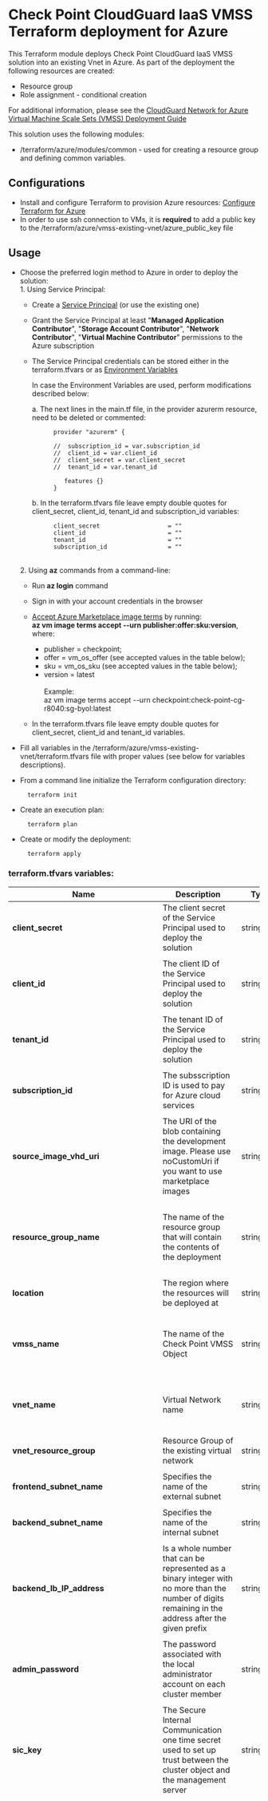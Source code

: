 # Check Point CloudGuard IaaS VMSS Terraform deployment for Azure

This Terraform module deploys Check Point CloudGuard IaaS VMSS solution into an existing Vnet in Azure.
As part of the deployment the following resources are created:
- Resource group
- Role assignment - conditional creation


For additional information,
please see the [CloudGuard Network for Azure Virtual Machine Scale Sets (VMSS) Deployment Guide](https://sc1.checkpoint.com/documents/IaaS/WebAdminGuides/EN/CP_VMSS_for_Azure/Default.htm) 

This solution uses the following modules:
- /terraform/azure/modules/common - used for creating a resource group and defining common variables.


## Configurations
- Install and configure Terraform to provision Azure resources: [Configure Terraform for Azure](https://docs.microsoft.com/en-us/azure/virtual-machines/linux/terraform-install-configure)
- In order to use ssh connection to VMs, it is **required** to add a public key to the /terraform/azure/vmss-existing-vnet/azure_public_key file

## Usage
- Choose the preferred login method to Azure in order to deploy the solution:
    <br>1. Using Service Principal:
    - Create a [Service Principal](https://docs.microsoft.com/en-us/azure/active-directory/develop/howto-create-service-principal-portal) (or use the existing one) 
    - Grant the Service Principal at least "**Managed Application Contributor**", "**Storage Account Contributor**", "**Network Contributor**", "**Virtual Machine Contributor**" permissions to the Azure subscription<br>
    - The Service Principal credentials can be stored either in the terraform.tfvars or as [Environment Variables](https://www.terraform.io/docs/providers/azuread/guides/service_principal_client_secret.html)<br>
    
      In case the Environment Variables are used, perform modifications described below:<br>
      
       a. The next lines in the main.tf file, in the provider azurerm resource,  need to be deleted or commented:
            
                provider "azurerm" {
                
                //  subscription_id = var.subscription_id
                //  client_id = var.client_id
                //  client_secret = var.client_secret
                //  tenant_id = var.tenant_id
                
                   features {}
                }
            
        b. In the terraform.tfvars file leave empty double quotes for client_secret, client_id, tenant_id and subscription_id variables:
        
                client_secret                   = ""
                client_id                       = ""
                tenant_id                       = ""
                subscription_id                 = "" 
        
    <br>2. Using **az** commands from a command-line:
    - Run  **az login** command 
    - Sign in with your account credentials in the browser
    - [Accept Azure Marketplace image terms](https://docs.microsoft.com/en-us/cli/azure/vm/image/terms?view=azure-cli-latest) by running:
     <br>**az vm image terms accept --urn publisher:offer:sku:version**, where:
        - publisher = checkpoint;
        - offer = vm_os_offer (see accepted values in the table below);
        - sku = vm_os_sku (see accepted values in the table below);
        - version = latest<br/>
    <br>Example:<br>
    az vm image terms accept --urn checkpoint:check-point-cg-r8040:sg-byol:latest
    
    - In the terraform.tfvars file leave empty double quotes for client_secret, client_id and tenant_id variables. 
 
- Fill all variables in the /terraform/azure/vmss-existing-vnet/terraform.tfvars file with proper values (see below for variables descriptions).
- From a command line initialize the Terraform configuration directory:

        terraform init
- Create an execution plan:
 
        terraform plan
- Create or modify the deployment:
 
        terraform apply

### terraform.tfvars variables:
 | Name          | Description                                                                                                                                                                                               | Type          | Allowed values | Default | 
 | ------------- |-----------------------------------------------------------------------------------------------------------------------------------------------------------------------------------------------------------| ------------- | -------------  | -------------  |
 | **client_secret** | The client secret of the Service Principal used to deploy the solution                                                                                                                                    | string | | n/a
 |  |                                                                                                                                                                                                           |  |  |  |
 | **client_id** | The client ID of the Service Principal used to deploy the solution                                                                                                                                        | string | | n/a
 |  |                                                                                                                                                                                                           |  |  |  |
 | **tenant_id** | The tenant ID of the Service Principal used to deploy the solution                                                                                                                                        | string | | n/a
 |  |                                                                                                                                                                                                           |  |  |  |
 | **subscription_id** | The subsscription ID is used to pay for Azure cloud services                                                                                                                                              | string | | n/a
 |  |                                                                                                                                                                                                           |  |  |  |
 | **source_image_vhd_uri** | The URI of the blob containing the development image. Please use noCustomUri if you want to use marketplace images                                                                                        | string | | "noCustomUri" 
 |  |                                                                                                                                                                                                           |  |  |  |
 | **resource_group_name** | The name of the resource group that will contain the contents of the deployment                                                                                                                           | string | Resource group names only allow alphanumeric characters, periods, underscores, hyphens and parenthesis and cannot end in a period <br />Note: Resource group name must not contain reserved words based on: sk40179| n/a
 |  |                                                                                                                                                                                                           |  |  |  |
 | **location** | The region where the resources will be deployed at                                                                                                                                                        | string | The full list of Azure regions can be found at https://azure.microsoft.com/regions | n/a
 |  |                                                                                                                                                                                                           |  |  |  |
 | **vmss_name** | The name of the Check Point VMSS Object                                                                                                                                                                   | string | Only alphanumeric characters are allowed, and the name must be 1-30 characters long<br />Note: vmss_name name must not contain reserved words based on: sk40179  | n/a
 |  |                                                                                                                                                                                                           |  |  |  |
 | **vnet_name** | Virtual Network name                                                                                                                                                                                      | string | The name must begin with a letter or number, end with a letter, number or underscore, and may contain only letters, numbers, underscores, periods, or hyphens | n/a
 |  |                                                                                                                                                                                                           |  |  |  |
 | **vnet_resource_group** | Resource Group of the existing virtual network                                                                                                                                                            | string | The exact name of the existing vnet's resource group | n/a
 |  |                                                                                                                                                                                                           |  |  |  |
 | **frontend_subnet_name** | Specifies the name of the external subnet                                                                                                                                                                 | string | The exact name of the existing external subnet | n/a
 |  |                                                                                                                                                                                                           |  |  |  |
 | **backend_subnet_name** | Specifies the name of the internal subnet                                                                                                                                                                 | string | The exact name of the existing internal subnet | n/a
 |  |                                                                                                                                                                                                           |  |  |  |
 | **backend_lb_IP_address** | Is a whole number that can be represented as a binary integer with no more than the number of digits remaining in the address after the given prefix                                                      | string | Starting from 5-th IP address in a subnet. For example: subnet - 10.0.1.0/24, backend_lb_IP_address = 4 , the LB IP is 10.0.1.4 | n/a
 |  |                                                                                                                                                                                                           |  |  |  |
 | **admin_password** | The password associated with the local administrator account on each cluster member                                                                                                                       | string | Password must have 3 of the following: 1 lower case character, 1 upper case character, 1 number, and 1 special character | n/a
 |  |                                                                                                                                                                                                           |  |  |  |
 | **sic_key** | The Secure Internal Communication one time secret used to set up trust between the cluster object and the management server                                                                               | string | Only alphanumeric characters are allowed, and the value must be 12-30 characters long | n/a
 |  |                                                                                                                                                                                                           |  |  |  |
 | **vm_size** | Specifies the size of Virtual Machine                                                                                                                                                                     | string | "Standard_DS2_v2", "Standard_DS3_v2", "Standard_DS4_v2", "Standard_DS5_v2", "Standard_F2s", "Standard_F4s", "Standard_F8s", "Standard_F16s", "Standard_D4s_v3", "Standard_D8s_v3", "Standard_D16s_v3", "Standard_D32s_v3", "Standard_D64s_v3", "Standard_E4s_v3", "Standard_E8s_v3", "Standard_E16s_v3", "Standard_E20s_v3", "Standard_E32s_v3", "Standard_E64s_v3", "Standard_E64is_v3", "Standard_F4s_v2", "Standard_F8s_v2", "Standard_F16s_v2", "Standard_F32s_v2", "Standard_F64s_v2", "Standard_M8ms", "Standard_M16ms", "Standard_M32ms", "Standard_M64ms", "Standard_M64s", "Standard_D2_v2", "Standard_D3_v2", "Standard_D4_v2", "Standard_D5_v2", "Standard_D11_v2", "Standard_D12_v2", "Standard_D13_v2", "Standard_D14_v2", "Standard_D15_v2", "Standard_F2", "Standard_F4", "Standard_F8", "Standard_F16", "Standard_D4_v3", "Standard_D8_v3", "Standard_D16_v3", "Standard_D32_v3", "Standard_D64_v3", "Standard_E4_v3", "Standard_E8_v3", "Standard_E16_v3", "Standard_E20_v3", "Standard_E32_v3", "Standard_E64_v3", "Standard_E64i_v3", "Standard_DS11_v2", "Standard_DS12_v2", "Standard_DS13_v2", "Standard_DS14_v2", "Standard_DS15_v2", "Standard_D2_v5", "Standard_D4_v5", "Standard_D8_v5", "Standard_D16_v5","Standard_D32_v5", "Standard_D2s_v5", "Standard_D4s_v5", "Standard_D8s_v5", "Standard_D16s_v5", "Standard_D2d_v5", "Standard_D4d_v5", "Standard_D8d_v5", "Standard_D16d_v5", "Standard_D32d_v5", "Standard_D2ds_v5", "Standard_D4ds_v5", "Standard_D8ds_v5", "Standard_D16ds_v5", "Standard_D32ds_v5" | n/a
 |  |                                                                                                                                                                                                           |  |  |  |
 | **disk_size** | Storage data disk size size(GB) must be 100 for versions R81.20 and below                                                                                                                                 | string | A number in the range 100 - 3995 (GB) | 100
 |  |                                                                                                                                                                                                           |  |  |  |
 | **vm_os_sku** | A sku of the image to be deployed                                                                                                                                                                         | string |  "sg-byol" - BYOL license; <br/>"sg-ngtp" - NGTP PAYG license; <br/>"sg-ngtx" - NGTX PAYG license; | n/a
 |  |                                                                                                                                                                                                           |  |  |  |
 | **vm_os_offer** | The name of the image offer to be deployed                                                                                                                                                                | string | "check-point-cg-r8040"; <br/>"check-point-cg-r81"; <br/>"check-point-cg-r8110"; <br/>"check-point-cg-r8120"; | n/a
 |  |                                                                                                                                                                                                           |  |  |  |
 | **os_version** | GAIA OS version                                                                                                                                                                                           | string | "R8040"; <br/>"R81"; <br/>"R8110"; <br/>"R8120"; | n/a
 |  |                                                                                                                                                                                                           |  |  |  |
 | **bootstrap_script** | An optional script to run on the initial boot                                                                                                                                                             | string | Bootstrap script example: <br/>"touch /home/admin/bootstrap.txt; echo 'hello_world' > /home/admin/bootstrap.txt" <br/>The script will create bootstrap.txt file in the /home/admin/ and add 'hello word' string into it | n/a
 |  |                                                                                                                                                                                                           |  |  |  |
 | **allow_upload_download** | Automatically download Blade Contracts and other important data. Improve product experience by sending data to Check Point                                                                                | boolean | true; <br/>false; | n/a
 |  |                                                                                                                                                                                                           |  |  |  |
 | **authentication_type** | Specifies whether a password authentication or SSH Public Key authentication should be used                                                                                                               | string | "Password"; <br/>"SSH Public Key"; | n/a
 |  |                                                                                                                                                                                                           |  |  |  |
 | **availability_zones_num** | A list of a single item of the Availability Zone which the Virtual Machine should be allocated in                                                                                                         | string | "centralus", "eastus2", "francecentral", "northeurope", "southeastasia", "westeurope", "westus2", "eastus", "uksouth" | n/a
 |  |                                                                                                                                                                                                           |  |  |  |
 | **minimum_number_of_vm_instances** | The minimum number of VMSS instances for this resource                                                                                                                                                    | number | Valid values are in the range 0 - 10 | n/a
 |  |                                                                                                                                                                                                           |  |  |  |
 | **maximum_number_of_vm_instances** | The maximum number of VMSS instances for this resource                                                                                                                                                    | number | Valid values are in the range 0 - 10 | n/a
 |  |                                                                                                                                                                                                           |  |  |  |
 | **management_name** | The name of the management server as it appears in the configuration file                                                                                                                                 | string | Field cannot be empty. Only alphanumeric characters or '_'/'-' are allowed, and the name must be 1-30 characters long | n/a
 |  |                                                                                                                                                                                                           |  |  |  |
 | **management_IP** | The IP address used to manage the VMSS instances                                                                                                                                                          | string | A valid IP address | n/a
 |  |                                                                                                                                                                                                           |  |  |  |
 | **management_interface** | Management option for the Gateways in the VMSS                                                                                                                                                            | string | "eth0-public" - Manages the GWs using their external NIC's public IP address; <br/> "eth0-private" -Manages the GWs using their external NIC's private IP address; <br/>"eth1-private" - Manages the GWs using their internal NIC's private IP address | "eth1-private"
 |  |                                                                                                                                                                                                           |  |  |  |
 | **configuration_template_name** | The configuration template name as it appears in the configuration file                                                                                                                                   | string | Field cannot be empty. Only alphanumeric characters or '_'/'-' are allowed, and the name must be 1-30 characters long | n/a
 |  |                                                                                                                                                                                                           |  |  |  |
 | **frontend_load_distribution** | The load balancing distribution method for the External Load Balancer                                                                                                                                     | string | "Default" - None(5-tuple); <br/>"SourceIP" - ClientIP(2-tuple); <br/>"SourceIPProtocol" - ClientIP and protocol(3-tuple) | n/a
 |  |                                                                                                                                                                                                           |  |  |  |
 | **backend_load_distribution** | The load balancing distribution method for the Internal Load Balancer                                                                                                                                     | string | "Default" - None(5-tuple); <br/>"SourceIP" - ClientIP(2-tuple); <br/>"SourceIPProtocol" - ClientIP and protocol(3-tuple) | n/a
 |  |                                                                                                                                                                                                           |  |  |  |
 | **notification_email** | An email address to notify about scaling operations                                                                                                                                                       | string | Leave empty double quotes or enter a valid email address | n/a
 |  |                                                                                                                                                                                                           |  |  |  |
 | **enable_custom_metrics** | Indicates whether Custom Metrics will be used for VMSS Scaling policy and VM monitoring                                                                                                                   | boolean | true; <br/>false; | true
 |  |                                                                                                                                                                                                           |  |  |  |
 | **enable_floating_ip** | Indicates whether the load balancers will be deployed with floating IP                                                                                                                                    | boolean | true; <br/>false; | false
 |  |                                                                                                                                                                                                           |  |  |  |
 | **deployment_mode** | Indicates which load balancer need to be deployed. External + Internal(Standard), only External, only Internal                                                                                            | string | Standard ; <br/>External; <br/> Internal; | "Standard"
 |  |                                                                                                                                                                                                           |  |  |  |
 | **admin_shell** | Enables to select different admin shells                                                                                                                                                                  | string | /etc/cli.sh; <br/>/bin/bash; <br/>/bin/csh; <br/>/bin/tcsh; | "/etc/cli.sh"
 |  |                                                                                                                                                                                                           |  |  |  |
 | **serial_console_password_hash** | Optional parameter, used to enable serial console connection in case of SSH key as authentication type, to generate password hash use the command 'openssl passwd -6 PASSWORD' on Linux and paste it here | string | | n/a
 |  |                                                                                                                                                                                                           |  |  |  |
 | **maintenance_mode_password_hash** | Maintenance mode password hash, relevant only for R81.20 and higher versions, to generate a password hash use the command 'grub2-mkpasswd-pbkdf2' on Linux and paste it here                              | string | | n/a 
 |  |                                                                                                                                                                                                           |  |  |  |
 | **nsg_id** | Optional ID for a Network Security Group that already exists in Azure, if not provided, will create a default NSG                                                                                         | string | Existing NSG resource ID | ""
 |  |                                                                                                                                                                                                           |  |  |  |
 | **add_storage_account_ip_rules** | Add Storage Account IP rules that allow access to the Serial Console only for IPs based on their geographic location, if false then accses will be allowed from all networks                              | boolean | true; <br/>false; |  false
 |  |                                                                                                                                                                                                           |  |  |  |
 | **storage_account_additional_ips** | IPs/CIDRs that are allowed access to the Storage Account                                                                                                                                                  | list(string) | A list of valid IPs and CIDRs | []

## Conditional creation
To create role assignment and enable CloudGuard metrics in order to send statuses and statistics collected from VMSS instances to the Azure Monitor service:
```
enable_custom_metrics = true
```

## Example
    client_secret                   = "xxxxxxxxxxxxxxxxxxxxxxxxxxxxxxxxxx"
    client_id                       = "xxxxxxxxxxxxxxxxxxxxxxxxxxxxxxxxxx"
    tenant_id                       = "xxxxxxxxxxxxxxxxxxxxxxxxxxxxxxxxxx"
    subscription_id                 = "xxxxxxxxxxxxxxxxxxxxxxxxxxxxxxxxxx"
    source_image_vhd_uri            = "noCustomUri"
    resource_group_name             = "checkpoint-vmss-terraform"
    location                        = "eastus"
    vmss_name                       = "checkpoint-vmss-terraform"
    vnet_name                       = "checkpoint-vmss-vnet"
    vnet_resource_group             = "existing-vnet"
    frontend_subnet_name            = "frontend"
    backend_subnet_name             = "backend"
    backend_lb_IP_address           = 4
    admin_password                  = "xxxxxxxxxxxx"
    sic_key                         = "xxxxxxxxxxxx"
    vm_size                         = "Standard_D3_v2"
    disk_size                       = "100"
    vm_os_sku                       = "sg-byol"
    vm_os_offer                     = "check-point-cg-r8110"
    os_version                      = "R8110"
    bootstrap_script                = "touch /home/admin/bootstrap.txt; echo 'hello_world' > /home/admin/bootstrap.txt"
    allow_upload_download           = true
    authentication_type             = "Password"
    availability_zones_num          = "1"
    minimum_number_of_vm_instances  = 2
    maximum_number_of_vm_instances  = 10
    management_name                 = "mgmt"
    management_IP                   = "13.92.42.181"
    management_interface            = "eth1-private"
    configuration_template_name     = "vmss_template"
    notification_email              = ""
    frontend_load_distribution      = "Default"
    backend_load_distribution       = "Default"
    enable_custom_metrics           = true
    enable_floating_ip              = false
    deployment_mode                 = "Standard"
    admin_shell                     = "/etc/cli.sh"
    serial_console_password_hash    = "xxxxxxxxxxxxxxxxxxxxxxxxxxxxxxxxxx"
	maintenance_mode_password_hash  = "xxxxxxxxxxxxxxxxxxxxxxxxxxxxxxxxxx"
    nsg_id                          = ""
    add_storage_account_ip_rules    = false
    storage_account_additional_ips  = []
    
        
## Deploy Without Public IP

1. By default, the VMSS is deployed with public IP
2. To deploy without public IP, remove the "public_ip_address_configuration" block in main.tf

## Known limitations

## Revision History

In order to check the template version refer to the [sk116585](https://supportcenter.checkpoint.com/supportcenter/portal?eventSubmit_doGoviewsolutiondetails=&solutionid=sk116585)

| Template Version | Description   |
| ---------------- | ------------- |
| 20240613 | - Updated Azure Terraform provider version <br> - Cosmetic fixes & default values <br> - Added option to limit storage account access by specify allowed sourcess <br> - Updated diskSizeGB <br> - Added validation for os_version & os_offer |
| | | |
| 20230910 | - R81.20 is the default version |
| | | |
| 20221124 | - Added R81.20 support   <br/> - Upgraded azurerm provider |
| | | |
| 20220111 | - Added support to select different shells  |
| | | |
| 20210309 | - Add "source_image_vhd_uri" variable for using a custom development image <br/> - Fix zones filed for scale set be installed as multi-zone <br/> - Modify "management_interface" variable and tags regarding managing the Gateways in the Scale Set |
| | | |
| 20210111 |- Update terraform version to 0.14.3 <br/> - Update azurerm version to 2.17.0 <br/> - Add authentication_type variable for choosing the authentication type. <br/> - Adding support for R81.<br/> - Add public IP addresses support. <br/> - Add support to CloudGuards metrics. <br/> - Avoid role-assignment re-creation when re-apply |
| | | |
| 20200323 | Remove the domain_name_label variable from the azurerm_public_ip resource; |
| | | |
| 20200305 | First release of Check Point CloudGuard IaaS VMSS Terraform deployment for Azure |
| | | |
|  | Addition of "templateType" parameter to "cloud-version" files  |
| | | |


## License

See the [LICENSE](../../LICENSE) file for details

